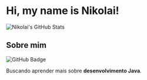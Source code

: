 # Hi, my name is Nikolai!

![Nikolai's GitHub Stats](https://github-readme-stats.vercel.app/api?username=nikolaihryhoriev&show_icons=true&title_color=783c00&text_color=af552e&icon_color=783c00&bg_color=f8efd4&cache_seconds=2300)

## Sobre mim

![GitHub Badge](https://img.shields.io/static/v1?label=Overview&message=NikolaiHryhoriev&color=f8efd4&style=for-the-badge&logo=GitHub)

Buscando aprender mais sobre **desenvolvimento Java**.

